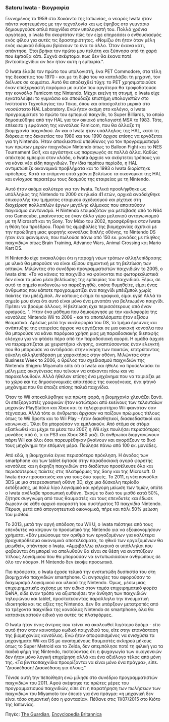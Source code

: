 ### Satoru Iwata - Βιογραφία

Γεννημένος το 1959 στο Χοκάιντο της Ιαπωνίας, ο νεαρός Iwata ήταν πάντα γοητευμένος με την τεχνολογία και ως έφηβος στο γυμνάσιο δημιουργούσε απλά παιχνίδια στον υπολογιστή του. Πολλά χρόνια αργότερα, ο Iwata θα σκεφτόταν πώς τον είχε επηρεάσει ο ενθουσιασμός ενός φίλου για αυτές τις δραστηριότητες. «Νομίζω ότι ήταν όταν μέλη ενός κωμικού διδύμου βρίσκουν το ένα το άλλο. Όταν έκανα κάτι, απάντησε. Έτσι βρήκα τον πρώτο μου πελάτη και ξύπνησα από τη χαρά που έφτιαξα κάτι. Συχνά σκέφτομαι πως δεν θα έκανα ποτέ βιντεοπαιχνίδια αν δεν ήταν αυτή η εμπειρία.".

Ο Iwata έλαβε τον πρώτο του υπολογιστή, ένα PET Commodore, στα τέλη της δεκαετίας του 1970 - και με τη δίψα του να καταλάβει τη μηχανή, τον διέλυσε σε κομμάτια. Αυτό θα αποδειχθεί τύχη: το PET χρησιμοποιούσε έναν επεξεργαστή παρόμοιο με αυτόν που αργότερα θα τροφοδοτούσε την κονσόλα Famicom της Nintendo. Μέχρι εκείνη τη στιγμή, ο Iwata είχε εγκαταλείψει το γυμνάσιο και σπούδαζε επιστήμη υπολογιστών στο Ινστιτούτο Τεχνολογίας του Τόκιο, όπου και απασχολείτο μερικά στο νεοσύστατο HAL Laboratory. Ενώ ήταν ακόμη στο κολέγιο, ο Iwata προγραμμάτισε το πρώτο του εμπορικό παιχνίδι, το Super Billiards, το οποίο δημοσιεύθηκε από την HAL για τον οικιακό υπολογιστή MSX το 1983. Τότε, επέκειτο η εμφάνιση της κονσόλας Famicom, που θα άλλαζε τη βιομηχανία παιχνιδιού. Αν και ο Iwata ήταν υπάλληλος της HAL, κατά τη διάρκεια της δεκαετίας του 1980 και του 1990 άρχισε επίσης να εργάζεται για τη Nintendo. Ήταν αποκλειστικά υπεύθυνος για τον προγραμματισμό των πρώτων μερών παιχνιδιών Nintendo όπως το Balloon Fight και το NES Tournament Golf, και εργάστηκε ως παραγωγός σε πολλά άλλα. Καθώς απέκτησε εμπειρία στον κλάδο, ο Iwata άρχισε να σκέφτεται τρόπους για να κάνει νέα είδη παιχνιδιών. Την ίδια περίπου περίοδο, η HAL αντιμετώπιζε οικονομικά προβλήματα και το 1993 ο Iwata διορίστηκε πρόεδρος. Κατά τα επόμενα επτά χρόνια βελτίωσε τα οικονομικά της HAL και ενίσχυσε περαιτέρω τους δεσμούς της εταιρείας με τη Nintendo.

Αυτό ήταν ακόμα καλύτερο για τον Iwata. Τελικά προσλήφθηκε ως υπάλληλος της Nintendo το 2000 σε ηλικία 41 ετών, αρχικά αναδείχθηκε επικεφαλής του τμήματος εταιρικού σχεδιασμού και ρίχτηκε στη διαχείριση πολλαπλών έργων μεγάλης κλίμακας που απαιτούσαν παγκόσμιο συντονισμό. Η Nintendo ετοιμαζόταν για μετάβαση από το N64 στο Gamecube, μπαίνοντας σε έναν άλλο γύρο μελανιού ανταγωνισμού με τη Microsoft και τη Sony. Τον Μάιο του 2002, προσφέρθηκε στον Iwata η θέση του προέδρου. Παρά τις αμφιβολίες της βιομηχανίας σχετικά με την προώθηση μιας φορητής κονσόλας διπλής οθόνης, το Nintendo DS ήταν ένα φαινόμενο, που πωλούσε πάνω από 150 εκ. μονάδες με πλήθος παιχνιδιών όπως Brain Training, Advance Wars, Animal Crossing και Mario Kart DS. 

Η Nintendo είχε ανακαλύψει ότι η παροχή νέων τρόπων αλληλεπίδρασης με υλικό θα μπορούσε να είναι εξίσου σημαντική με τη βελτίωση των οπτικών. Μιλώντας στο συνέδριο προγραμματιστών παιχνιδιών το 2005, ο Iwata είπε: «Το να κάνεις τα παιχνίδια να φαίνονται πιο φωτορεαλιστικά δεν είναι το μόνο μέσο βελτίωσης της εμπειρίας του παιχνιδιού. Ξέρω, σε αυτό το σημείο κινδυνεύω να παρεξηγηθώ, οπότε θυμηθείτε, είμαι ένας άνθρωπος που κάποτε προγραμματίζει ένα παιχνίδι μπέιζμπολ χωρίς παίκτες του μπέιζμπολ. Αν κάποιος εκτιμά τα γραφικά, είμαι εγώ! Αλλά το σημείο μου είναι ότι αυτό είναι μόνο ένα μονοπάτι για βελτιωμένο παιχνίδι. Πρέπει να βρούμε άλλους. Η βελτίωση έχει περισσότερους από έναν ορισμούς. ". Ήταν ένα μάθημα που δημιούργησε με την κυκλοφορία της κονσόλας Nintendo Wii το 2006 - και τα αποτελέσματα ήταν εξίσου θεαματικά. Αμέσως μετά την κυκλοφορία του DS, το τμήμα έρευνας και ανάπτυξης της εταιρείας άρχισε να εργάζεται σε μια οικιακή κονσόλα που θα μπορούσε να κάνει παρόμοια χρήση μιας μη παραδοσιακής διεπαφής ελέγχου για να φτάσει πέρα από την παραδοσιακή αγορά. Η ομάδα άρχισε να πειραματίζεται με χειριστήρια κίνησης, αναπτύσσοντας έναν ελεγκτή που θα μπορούσε να αντιδράσει στην κίνηση των παικτών, επιτρέποντας εύκολη αλληλεπίδραση με χαρακτήρες στην οθόνη. Μιλώντας στην Business Week το 2006, ο θρύλος του σχεδιασμού παιχνιδιών της Nintendo Shigeru Miyamato είπε ότι ο Iwata και ήθελε να προσελκύσει τα μέλη μιας οικογένειας που τείνουν να στέκονται πίσω και να παρακολουθούν. Αλλά ήθελαν επίσης ένα μηχάνημα που να ταιριάζει με το χώρο και τις δημοσιονομικές απαιτήσεις της οικογένειας, ένα φτηνό μηχάνημα που θα έπαιζε επίσης παλιά παιχνίδια.

Όταν το Wii αποκαλύφθηκε για πρώτη φορά, η βιομηχανία χλευάζει ξανά. Οι επεξεργαστές γραφικών ήταν κατώτεροι από εκείνους των τελευταίων μηχανών PlayStation και Xbox και το τηλεχειριστήριο Wii φαινόταν σαν τέχνασμα. Αλλά τότε οι άνθρωποι άρχισαν να παίζουν πρώιμους τίτλους όπως το Wii Sports και το Wii Play - ήταν διαισθητικοί, διασκεδαστικοί και κοινωνικοί. Όλοι θα μπορούσαν να εμπλακούν. Από στόμα σε στόμα εξαπλωθεί και μέχρι τα μέσα του 2007, η Wii είχε πουλήσει περισσότερες μονάδες από ό, τι τα PS3 και Xbox 360 μαζί. Οι άνθρωποι διοργανώνουν πάρτι Wii και όλοι όσοι παρευρέθηκαν βγαίνουν και αγοράζουν το δικό τους μηχάνημα την επόμενη μέρα. Πούλησε πάνω από 100 εκ. μονάδες.

Από εδώ, η βιομηχανία έγινε περισσότερο πρόκληση. Η άνοδος των smartphone και των tablet έφτασε στην παραδοσιακή αγορά φορητής κονσόλας και η έκρηξη παιχνιδιών στο διαδίκτυο προσέλκυσε όλο και περισσότερους παίκτες στις πλατφόρμες της Sony και της Microsoft. Ο Iwata ήταν προσεκτικός και για τους δύο τομείς. Το 2011, η νέα κονσόλα 3DS με μια στερεοσκοπική οθόνη 3D, είχε μια δύσκολη περίοδο εκτόξευσης, με πολύ λίγο λογισμικό και γρήγορη μείωση των τιμών, οπότε ο Iwata ανέλαβε προσωπική ευθύνη. Έκοψε το δικό του μισθό κατά 50%, ζήτησε συγγνώμη από τους θαυμαστές και τους επενδυτές και έδωσε δωρεάν σε κάθε αρχικό αγοραστή του συστήματος 10 παιχνίδια Nintendo. Πέρυσι, μετά από απογοητευτικά οικονομικά, πήρε και πάλι 50% μείωση του μισθού.

Το 2013, μετά την αργή απόδοση του Wii U, ο Iwata πιέστηκε από τους επενδυτές να κόψουν το προσωπικό της Nintendo για να εξοικονομήσουν χρήματα. «Εάν μειώσουμε τον αριθμό των εργαζομένων για καλύτερα βραχυπρόθεσμα οικονομικά αποτελέσματα, το ηθικό των εργαζομένων θα μειωθεί», απάντησε ο Iwata. «Αμφιβάλλω ειλικρινά οι υπάλληλοι που φοβούνται ότι μπορεί να απολυθούν θα είναι σε θέση να αναπτύξουν τίτλους λογισμικού που θα μπορούσαν να εντυπωσιάσουν ανθρώπους σε όλο τον κόσμο». Η Nintendo δεν έκοψε προσωπικό.

Πιο πρόσφατα, ο Iwata έχασε τελικά την ενστικτώδη δυσπιστία του στη βιομηχανία παιχνιδιών smartphone. Οι ανησυχίες του αφορούσαν το διαχωρισμό λογισμικού και υλικού της Nintendo. Όμως, μέσω μιας επιχειρηματικής σχέσης με τον ειδικό στον τομέα επιχειρηματικό φορέα DeNA, είδε έναν τρόπο να αξιοποιήσει την άνθηση των παιχνιδιών τηλεφώνου και tablet, προστατεύοντας παράλληλα την πνευματική ιδιοκτησία και τις αξίες της Nintendo. Δεν θα υπάρξουν μετατροπές από τα τρέχοντα παιχνίδια της κονσόλας Nintendo σε smartphone, όλα θα κατασκευαστούν ειδικά για αυτές τις πλατφόρμες.

Ο Iwata ήταν ένας άντρας που τείνει να ακολουθεί λιγότερο δρόμο - είτε αυτό ήταν στον καινοτόμο κωδικό παιχνιδιού του, είτε στην επανάσταση της βιομηχανίας κονσόλας. Ενώ ήταν αποφασισμένος να ενισχύσει τα μηχανήματα Wii και DS με αγαπημένους θαυμαστές σκληρού μήκους όπως το Super Metroid και το Zelda, δεν απεμπόλησε ποτέ τη φιλική για τα παιδιά φήμη της Nintendo, πιστεύοντας ότι η ψυχαγωγία των οικογενειών δεν ήταν μόνο λογική επιχείρηση αλλά και ένα αξιόλογο τέλος από μόνη της. «Τα βιντεοπαιχνίδια προορίζονται να είναι μόνο ένα πράγμα», είπε. "Διασκέδαση! Διασκέδαση για όλους."

Τόνισε αυτή την πεποίθηση ενώ μίλησε στο συνέδριο προγραμματιστών παιχνιδιών του 2011. Αφού σκέφτηκε τις πρώτες μέρες του προγραμματισμού παιχνιδιών, είπε ότι η παρατήρηση των πωλήσεων των παιχνιδιών του Miyamoto τον έπεισε για ένα πράγμα: «η μηχανική δεν είναι τόσο σημαντική όσο η φαντασία». Πέθανε στις 11/07/2015 στο Κιότο της Ιαπωνίας.



Πηγές: [The Guardian](https://www.theguardian.com/technology/2015/jul/13/satoru-iwata-games-nintendo-president), [Encyclopedia Britannica](https://www.britannica.com/biography/Satoru-Iwata)

